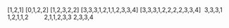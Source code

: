 [1,2,1]
[0,1,2,2]
[1,2,3,2,2]
[3,3,3,1,2,1,1,2,3,3,4]
​
[3,3,3,1,2,2,2,2,3,3,4]
​
3,3,3,1
1,2,1,1,2         2,1,1,2,3,3
​
2,3,3,4